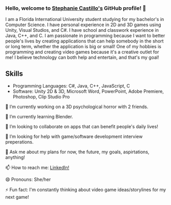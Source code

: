 ### Hello, welcome to [Stephanie Castillo's](https://www.linkedin.com/in/stephaniejcastillo/) GitHub profile! 👋

I am a Florida International University student studying for my bachelor's in Computer Science.
I have personal experience in 2D and 3D games using Unity, Visual Studios, and C#. I have school and classwork experience in Java, C++, and C.
I am passionate in programming because I want to better people's lives by creating applications that can help somebody in the short or long term, whether the application is big or small! One of my hobbies is programming and creating video games because it's a creative outlet for me! I believe technology can both help and entertain, and that's my goal! 

## Skills
- Programming Languages: C#, Java, C++, JavaScript, C
- Software: Unity 2D & 3D, Microsoft Word, PowerPoint, Adobe Premiere, Photoshop, Clip Studio Pro


 🔭 I’m currently working on a 3D psychological horror with 2 friends.
 
 🌱 I’m currently learning Blender.
 
 👯 I’m looking to collaborate on apps that can benefit people's daily lives!
 
 🤔 I’m looking for help with game/software development interview preperations.
 
 💬 Ask me about my plans for now, the future, my goals, aspirtations, anything!
 
 📫 How to reach me: [LinkedIn!](https://www.linkedin.com/in/stephaniejcastillo/)
 
 😄 Pronouns: She/her
 
 ⚡ Fun fact: I'm constantly thinking about video game ideas/storylines for my next game!

